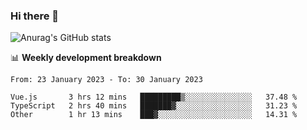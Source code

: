 ### Hi there 👋
![Anurag's GitHub stats](https://github-readme-stats.vercel.app/api?username=jami1024&show_icons=true&theme=radical)

📊 **Weekly development breakdown**
<!--START_SECTION:waka-->

```text
From: 23 January 2023 - To: 30 January 2023

Vue.js       3 hrs 12 mins   █████████▒░░░░░░░░░░░░░░░   37.48 %
TypeScript   2 hrs 40 mins   ███████▓░░░░░░░░░░░░░░░░░   31.23 %
Other        1 hr 13 mins    ███▓░░░░░░░░░░░░░░░░░░░░░   14.31 %
```

<!--END_SECTION:waka-->
<!--
**jami1024/jami1024** is a ✨ _special_ ✨ repository because its `README.md` (this file) appears on your GitHub profile.

Here are some ideas to get you started:

- 🔭 I’m currently working on ...
- 🌱 I’m currently learning ...
- 👯 I’m looking to collaborate on ...
- 🤔 I’m looking for help with ...
- 💬 Ask me about ...
- 📫 How to reach me: ...
- 😄 Pronouns: ...
- ⚡ Fun fact: ...
-->
